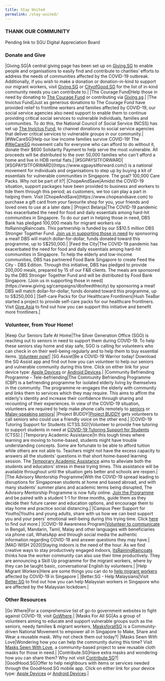 ```yaml
---
title: Stay United
permalink: /stay-united/
---
```


### THANK OUR COMMUNITY 

Pending link to SGU Digital Appreciation Board 

### Donate and Give  
|Giving.SG|A central giving page has been set up on [Giving.SG](https://www.giving.sg/sgunited) to enable people and organisations to easily find and contribute to charities’ efforts to address the needs of communities affected by the COVID-19 outbreak. Additionally, if you wish to make a donation or donation-in-kind to support our migrant workers, visit [Giving.SG](https://www.giving.sg/search?q=migrant%20workers%20center) or [CityofGood.SG](https://cityofgood.sg/sgunited/) for the list of in-kind community needs you can contribute to.|
|The Courage Fund|Help those in need by donating to [The Courage Fund](https://www.comchest.sg/TheCouragefund) or contributing via [Giving.sg](https://www.giving.sg/community-chest/thecouragefund).|
|The Invictus Fund|Just as generous donations to The Courage Fund have provided relief to frontline workers and families affected by COVID-19, our social service agencies also need support to enable them to continue providing critical social services to vulnerable individuals, families and communities. To do this, the National Council of Social Service (NCSS) has set up [The Invictus Fund](https://www.giving.sg/community-chest/TheInvictusFund), to channel donations to social service agencies that deliver critical services to vulnerable groups in our community.|
|#WeCareSG|Help our low income families survive COVID-19! The [#WeCareSG](https://www.giving.sg/south-central-community-family-service-centre-limited/we-care-sg) movement calls for everyone who can afford to do without it, donate their $600 Solidarity Payment to help serve the most vulnerable. All proceeds will be distributed to the over 50,000 families who can't afford a home and live in HDB rental flats.|
|#SGPAYSITFORWARD|[#SGPAYSITFORWARD](https://www.sgpaysitforward.com/) is a national movement for individuals and organisations to step up by buying a kit of essentials for vulnerable communities in Singapore. The goal? 100,000 Care Packs. Why not be part of it?|
|ChopeAndSave|Amidst the COVID-19 situation, support packages have been provided to business and workers to tide them through this period; as customers, we too can play a part in helping them. Visit [ChopeAndSave](https://www.chopeandsave.com) to purchase a gift card from your favourite shop for you, your friends and loved ones to use at a later date.|
|Project Belanja|The COVID-19 pandemic has exacerbated the need for food and daily essentials among hard-hit communities in Singapore. To do our part in helping those in need, DBS Bank has pledged 100,000 meals for migrant workers via ItsRainingRaincoats. This partnership is funded by our S$10.5 million DBS Stronger Together Fund. [Join us in supporting those in need](https://www.giving.sg/campaigns/dbsprojectbelanja) by sponsoring a meal! DBS will match dollar-for-dollar, funds donated toward this programme, up to S$250,000.|
|Feed the City|The COVID-19 pandemic has exacerbated the need for food and daily essentials among hard-hit communities in Singapore. To help the elderly and low-income communities, DBS has partnered Food Bank Singapore to create Feed the City - DBS Edition. Through this initiative, DBS has pledged to provide 200,000 meals, prepared by 15 of our F&B clients. The meals are sponsored by the DBS Stronger Together Fund and will be distributed by Food Bank Singapore. [Join us in supporting those in need](https://www.giving.sg/campaigns/dbsfeedthecity) by sponsoring a meal! DBS will match dollar-for-dollar, funds donated toward this programme, up to S$250,000.|
|Self-care Packs for Our Healthcare Frontliners|Hush TeaBar started a project to provide self-care packs for our healthcare frontliners. Visit [Give.Asia](https://give.asia/campaign/sgunited#/) to find out how you can support this initiative and benefit more frontliners.|

### Volunteer, from Your Home!
|Keep Our Seniors Safe At Home|The Silver Generation Office (SGO) is reaching out to seniors in need to support them during COVID-19. To help these seniors stay home and stay safe, SGO is calling for volunteers who can check in on their well-being regularly and to help them to buy essential items. [Volunteer now!](https://www.volunteer.sg/agency/opportunity/details?id=5e7fe522-477d-ea11-a9e4-b23905f5d176&load=yes)|
|SG Assist|Be a COVID-19 Warrior today! Download the SG Assist app and find out how you can volunteer to help our seniors and vulnerable community during this time. Click on either link for your device type: [Apple Devices](https://apps.apple.com/sg/app/sgassist/id1486291146) or [Android Devices](https://play.google.com/store/apps/details?id=com.sgassist&hl=en_SG&fbclid=IwAR0OYG0Jen5-YZOCTL_wUYGNvi-C2gmZ_0F93FML-z_L_46FXQffDLz6hj0).|
|Community Befriending Programme - Tele-befriending|The Community Befriending Programme (CBP) is a befriending programme for isolated elderly living by themselves in the community. The programme re-engages the elderly with community and links them to services which they may require. This aims to affirm the elderly's identity and increase their confidence through sharing and recounting of their experiences. In view of the COVID-19 situation, volunteers are required to help make phone calls remotely to [seniors](https://www.giving.sg/volunteer-event?event_activity_id=37342305) or [Malay-speaking seniors](https://www.giving.sg/volunteer-event?event_activity_id=35591564)|
|Project BUDDY|[Project BUDDY](https://tinyurl.com/projectBuddy-volunteer) gets volunteers to call seniors who could use a friendly voice on the other end.|
|COVID-19 Tutoring Support for Students (CTSS.SG)|Volunteer to provide free tutoring to support students in need at [COVID-19 Tutoring Support for Students](https://www.covidtutoringsupport.weebly.com) (CTSS).|
|Temporary Academic Assistance|In this tough times where learning are moving to home-based, students might have trouble understanding concepts. Some are fortunate to be able to afford tuition while others are not able to. Teachers might not have the excess capacity to answers all the students’ questions in that short home-based learning session. The [Temporary Academic Assistance](https://tinyurl.com/TAAForm) aims to alleviate both the students and educators’ stress in these trying times. This assistance will be available throughout until the situation gets better and schools are reopen.|
|The Advisory Mentorship Programme|With the COVID-19 spread leading to disruptions for Singaporean students at home and based abroad, and with many students’ summer plans and academic terms being disrupted, The Advisory Mentorship Programme is now fully online. [Join the Programme](https://www.advisory.sg/working-professionals/) and be paired with a student 1-1 for three months, guide them as they decide their future career and education options, and encourage them to stay home and practice social distancing.|
|Campus Peer Support for Youths|Youths and young adults, share with us how we can best support you and your peers' emotional well-being during this trying time. Click [here](/media/PSY.jpg/) to find out more.|
|COVID-19 Awareness Program|[Volunteer to communicate](https://www.giving.sg/volunteer-event?event_activity_id=36732249) in Bengali, Mandarin, Tamil, Malay and other languages with beneficiaries via phone call, WhatsApp and through social media the authentic information regarding COVID-19 and answer questions they may have.|
|MAD WISH 2020|Staying indoors is the need of the hour. As we find creative ways to stay productively engaged indoors, [ItsRainingRaincoats](https://sites.google.com/view/madwish2020/home) thinks how the worker community can also use their time productively. They are announcing a Skill Up programme for the migrant workers, where by they can be taught basic, conversational English by volunteers.|
|Help Migrant Workers|Here are some things you can do to [help migrant workers](https://www.youth.sg/Peek-Show/2020/4/What-you-can-do-to-help-migrant-workers-affected-by-COVID-19-in-Singapore) affected by COVID-19 in Singapore |
|Better.SG - Help Malaysians|Visit [Better.SG](https://better.sg/helpmalaysians/) to find out how you can help Malaysian workers in Singapore who are affected by the Malaysian lockdown.|


### Other Resources
|Go Where|For a comprehensive list of go-to government websites to fight against COVID-19, visit [GoWhere](https://www.gowhere.gov.sg/).|
|Masks For All SG|As a group of volunteers aiming to educate and support vulnerable groups such as the seniors, needy families & migrant workers, [MasksforallSG](https://www.facebook.com/MasksforallSG) is a Community-driven National Movement to empower all in Singapore to Make, Share and Wear a reusable mask. Why not check them out today?|
|Masks Sewn With Love|Wondering how you can help the community during this time? Visit [Masks Sewn With Love](https://www.facebook.com/groups/MasksSewnWithLove/?ref=share), a community-based project to sew reusable cloth masks for those in need.|
|Contribute.SG|Have extra masks and wondering how you can share them? Why not visit [Contribute.SG](https://www.contribute.sg)?|
|GoodHood.SG|Offer to help neighbours with items or services needed through the GoodHood.SG mobile app. Click on either link for your device type: [Apple Devices](https://apps.apple.com/sg/app/goodhood-sg-neighbourhood-app/id1494686562) or [Android Devices](https://play.google.com/store/apps/details?id=sg.goodhood.app&hl=en).|
